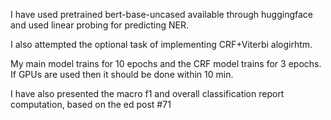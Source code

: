 I have used pretrained bert-base-uncased available through huggingface and used linear probing for predicting NER.

I also attempted the optional task of implementing CRF+Viterbi alogirhtm.

My main model trains for 10 epochs and the CRF model trains for 3 epochs. If GPUs are used then it should be done within 10 min. 

I have also presented the macro f1 and overall classification report computation, based on the ed post #71

